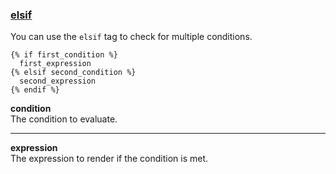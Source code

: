 ### [elsif](https://shopify.dev/docs/api/liquid/tags/if#if-elsif)

You can use the `elsif` tag to check for multiple conditions.

```liquid
{% if first_condition %}
  first_expression
{% elsif second_condition %}
  second_expression
{% endif %}
```

**condition**  
The condition to evaluate.

---

**expression**  
The expression to render if the condition is met.
